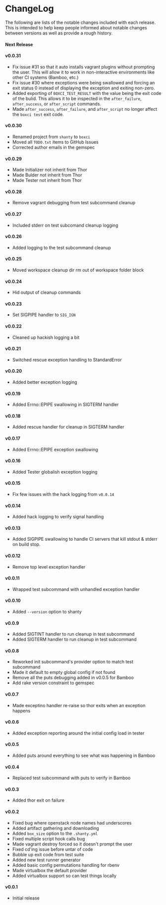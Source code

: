 # ChangeLog

The following are lists of the notable changes included with each release.
This is intended to help keep people informed about notable changes between
versions as well as provide a rough history.

#### Next Release

#### v0.0.31

- Fix issue #31 so that it auto installs vagrant plugins without prompting the
  user. This will allow it to work in non-interactive environments like other
  CI systems (Bamboo, etc.)
- Fix issue #30 where exceptions were being swallowed and forcing an exit
  status 0 instead of displaying the exception and exiting non-zero.
- Added exporting of `BOXCI_TEST_RESULT` with the value being the exit code of
  the bulid. This allows it to be inspected in the `after_failure`,
  `after_success`, or `after_script` commands.
- Made `after_success`, `after_failure`, and `after_script` no longer affect
  the `boxci test` exit code.

#### v0.0.30

- Renamed project from `shanty` to `boxci`
- Moved all `TODO.txt` items to GitHub Issues
- Corrected author emails in the gemspec

#### v0.0.29

- Made Initializer not inherit from Thor
- Made Bulder not inherit from Thor
- Made Tester not inherit from Thor

#### v0.0.28

- Remove vagrant debugging from test subcommand cleanup

#### v0.0.27

- Included stderr on test subcomand cleanup logging

#### v0.0.26

- Added logging to the test subcommand cleanup

#### v0.0.25

- Moved workspace cleanup dir rm out of workspace folder block

#### v0.0.24

- Hid output of cleanup commands

#### v0.0.23

- Set SIGPIPE handler to `SIG_IGN`

#### v0.0.22

- Cleaned up hackish logging a bit

#### v0.0.21

- Switched rescue exception handling to StandardError

#### v0.0.20

- Added better exception logging

#### v0.0.19

- Added Errno::EPIPE swallowing in SIGTERM handler

#### v0.0.18

- Added rescue handler for cleanup in SIGTERM handler

#### v0.0.17

- Added Errno::EPIPE exception swallowing

#### v0.0.16

- Added Tester globalish exception logging

#### v0.0.15

- Fix few issues with the hack logging from `v0.0.14`

#### v0.0.14

- Added hack logging to verify signal handling

#### v0.0.13

- Added SIGPIPE swallowing to handle CI servers that kill stdout & stderr on
  build stop.

#### v0.0.12

- Remove top level exception handler

#### v0.0.11

- Wrapped test subcommand with unhandled exception handler

#### v0.0.10

- Added `--version` option to shanty

#### v0.0.9

- Added SIGTINT handler to run cleanup in test subcommand
- Added SIGTERM handler to run cleanup in test subcommand

#### v0.0.8

- Reworked init subcommand's provider option to match test subcommand
- Made it default to empty global config if not found
- Remove all the puts debugging added in v0.0.5 for Bamboo
- Add rake version constraint to gemspec

#### v0.0.7

- Made exceptino handler re-raise so thor exits when an exception happens

#### v0.0.6

- Added exception reporting around the initial config load in tester

#### v0.0.5

- Added puts around everything to see what was happening in Bamboo

#### v0.0.4

- Replaced test subcommand with puts to verify in Bamboo

#### v0.0.3

- Added thor exit on failure

#### v0.0.2

- Fixed bug where openstack node names had underscores
- Added artifact gathering and downloading
- Added `box_size` option to the `.shanty.yml`
- Fixed multiple script hook calls bug
- Made vagrant destroy forced so it doesn't prompt the user
- Fixed cd'ing issue before untar of code
- Bubble up exit code from test suite
- Added new test runner generator
- Added basic config permutations handling for rbenv
- Made virtualbox the default provider
- Added virtualbox support so can test things locally

#### v0.0.1

- Initial release
